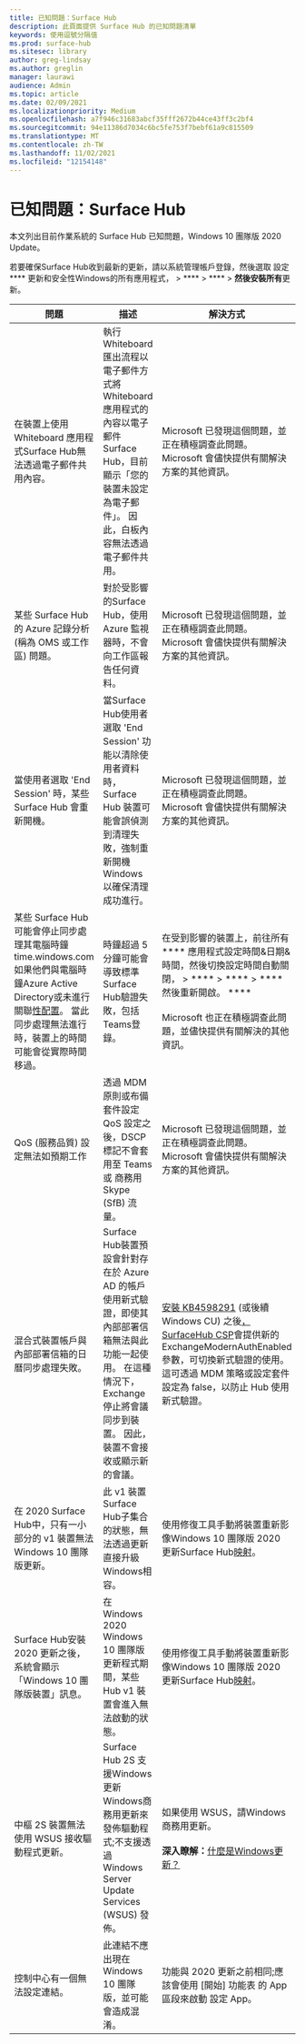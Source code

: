 ```yaml
---
title: 已知問題：Surface Hub
description: 此頁面提供 Surface Hub 的已知問題清單
keywords: 使用逗號分隔值
ms.prod: surface-hub
ms.sitesec: library
author: greg-lindsay
ms.author: greglin
manager: laurawi
audience: Admin
ms.topic: article
ms.date: 02/09/2021
ms.localizationpriority: Medium
ms.openlocfilehash: a7f946c31683abcf35fff2672b44ce43ff3c2bf4
ms.sourcegitcommit: 94e11386d7034c6bc5fe753f7bebf61a9c815509
ms.translationtype: MT
ms.contentlocale: zh-TW
ms.lasthandoff: 11/02/2021
ms.locfileid: "12154148"
---
```

# <a name="known-issues-surface-hub"></a>已知問題：Surface Hub

本文列出目前作業系統的 Surface Hub 已知問題，Windows 10 團隊版 2020 Update。

若要確保Surface Hub收到最新的更新，請以系統管理帳戶登錄，然後選取 設定**** 更新和安全性Windows的所有應用程式，  >  ****  >  ****  >  **然後安裝所有**更新。




| 問題                                                                                                   | 描述                                                                                                                                                                                                                                                                                                                                                                                                                             | 解決方式                                                                                                                                                                                                                                                                                                                                                                                                                                                                                                                            |
| ----------------------------------------------------------------------------------------------------------- | ------------------------------------------------------------------------------------------------------------------------------------------------------------------------------------------------------------------------------------------------------------------------------------------------------------------------------------------------------------------------------------------------------------------------------------------- | ------------------------------------------------------------------------------------------------------------------------------------------------------------------------------------------------------------------------------------------------------------------------------------------------------------------------------------------------------------------------------------------------------------------------------------------------------------------------------------------------------------------------------------- |
| 在裝置上使用 Whiteboard 應用程式Surface Hub無法透過電子郵件共用內容。             | 執行 Whiteboard 匯出流程以電子郵件方式將 Whiteboard 應用程式的內容以電子郵件Surface Hub，目前顯示「您的裝置未設定為電子郵件」。  因此，白板內容無法透過電子郵件共用。                                                                                                                                                                                                                   | Microsoft 已發現這個問題，並正在積極調查此問題。  Microsoft 會儘快提供有關解決方案的其他資訊。                                                                                                                                                                                                                                                                                                                                                                   |
| 某些 Surface Hub 的 Azure 記錄分析 (稱為 OMS 或工作區) 問題。                                                                        | 對於受影響的Surface Hub，使用 Azure 監視器時，不會向工作區報告任何資料。                                                                                                                                                                                                                                      | Microsoft 已發現這個問題，並正在積極調查此問題。  Microsoft 會儘快提供有關解決方案的其他資訊。                                                                                                                                                                                                                                                                                                                                                                   |
| 當使用者選取 'End Session' 時，某些 Surface Hub 會重新開機。                                                                      | 當Surface Hub使用者選取 'End Session' 功能以清除使用者資料時，Surface Hub 裝置可能會誤偵測到清理失敗，強制重新開機 Windows 以確保清理成功進行。                                                                                                                                                                      | Microsoft 已發現這個問題，並正在積極調查此問題。  Microsoft 會儘快提供有關解決方案的其他資訊。                                                                                                                                                                                                                                                                                                                                                                   |
| 某些 Surface Hub 可能會停止同步處理其電腦時鐘 time.windows.com 如果他們與電腦時鐘Azure Active Directory或未進行關聯[性配置](prepare-your-environment-for-surface-hub.md#device-affiliation)。 當此同步處理無法進行時，裝置上的時間可能會從實際時間移過。       | 時鐘超過 5 分鐘可能會導致標準Surface Hub驗證失敗，包括Teams登錄。                                                                                                                                                                     | 在受到影響的裝置上，前往所有**** 應用程式設定時間&日期&時間，然後切換設定時間自動關閉，  >  ****  >  ****  >  **** 然後重新開啟。 ****<br> <br>Microsoft 也正在積極調查此問題，並儘快提供有關解決的其他資訊。                             |
| QoS (服務品質) 設定無法如預期工作 | 透過 MDM 原則或布備套件設定 QoS 設定之後，DSCP 標記不會套用至 Teams 或 商務用 Skype (SfB) 流量。 | Microsoft 已發現這個問題，並正在積極調查此問題。  Microsoft 會儘快提供有關解決方案的其他資訊。 |
| 混合式裝置帳戶與內部部署信箱的日曆同步處理失敗。   | Surface Hub裝置預設會針對存在於 Azure AD 的帳戶使用新式驗證，即使其內部部署信箱無法與此功能一起使用。 在這種情況下，Exchange停止將會議同步到裝置。 因此，裝置不會接收或顯示新的會議。                                                                                                    | [安裝 KB4598291](https://support.microsoft.com/help/4598291) (或後續 Windows CU) 之後[，SurfaceHub CSP](/windows/client-management/mdm/surfacehub-csp)會提供新的 ExchangeModernAuthEnabled 參數，可切換新式驗證的使用。 這可透過 MDM 策略或設定套件[](https://download.microsoft.com/download/8/3/F/83FD5089-D14E-42E3-AF7C-6FC36F80D347/ExchangeModernAuthDisabled.ppkg)設定為 false，以防止 Hub 使用新式驗證。                                                                                                |
| 在 2020 Surface Hub中，只有一小部分的 v1 裝置無法Windows 10 團隊版更新。                                            | 此 v1 裝置Surface Hub子集合的狀態，無法透過更新直接升級Windows相容。                                                                                                                                          | 使用修復工具手動將裝置重新影像Windows 10 團隊版 2020 更新Surface Hub[映射](surface-hub-recovery-tool.md)。                                                                                                                                                                                 |
| Surface Hub安裝 2020 更新之後，系統會顯示「Windows 10 團隊版裝置」訊息。                                                                        | 在 Windows 2020 Windows 10 團隊版更新程式期間，某些 Hub v1 裝置會進入無法啟動的狀態。                                                                                                                                                                                                                                       | 使用修復工具手動將裝置重新影像Windows 10 團隊版 2020 更新Surface Hub[映射](surface-hub-recovery-tool.md)。                                                                                                                                                          |
| 中樞 2S 裝置無法使用 WSUS 接收驅動程式更新。                                             | Surface Hub 2S 支援Windows更新Windows商務用更新來發佈驅動程式;不支援透過 Windows Server Update Services (WSUS) 發佈。                                                                                                                                                                                                                                                                      | 如果使用 WSUS，請Windows商務用更新。<br> <br>**深入瞭解：**[什麼是Windows更新？](/windows/deployment/update/waas-manage-updates-wufb)                                                                                                                                                                                                                                                                                                                            |
| 控制中心有一個無法設定連結。 | 此連結不應出現在Windows 10 團隊版，並可能會造成混淆。   | 功能與 2020 更新之前相同;應該會使用 [開始] 功能表 的 App 區段來啟動 設定 App。    |
